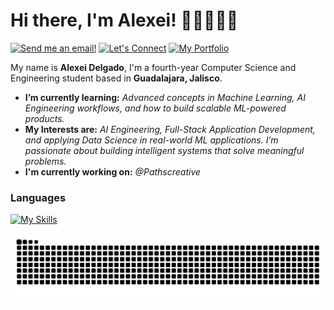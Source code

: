 # Hi there, I'm Alexei! 👋🏻🧑🏻‍💻
[![Send me an email!](https://img.shields.io/badge/Send_me_an_email-purple?style=for-the-badge&logo=maildotru&logoColor=white)](mailto:alexei@pathscreative.com)
[![Let's Connect](https://shields.io/badge/let's%20connect!-blue?logo=linkedin&style=for-the-badge)](https://www.linkedin.com/in/alexeidg/)
[![My Portfolio](https://shields.io/badge/My%20Portfolio-343a40?&style=for-the-badge)](https://alexei.pathscreative.com)

My name is **Alexei Delgado**, I'm a fourth-year Computer Science and Engineering student based in **Guadalajara, Jalisco**.
- **I’m currently learning:** *Advanced concepts in Machine Learning, AI Engineering workflows, and how to build scalable ML-powered products.*
- **My Interests are:** *AI Engineering, Full-Stack Application Development, and applying Data Science in real-world ML applications. I’m passionate about building intelligent systems that solve meaningful problems.* 
- **I'm currently working on:** *@Pathscreative*

### Languages 
[![My Skills](https://skillicons.dev/icons?i=cpp,cs,c,js,ts,py,r,matlab,java)](https://skillicons.dev) 

<img src="https://raw.githubusercontent.com/alexeiddg/alexeiddg/output/snake.svg" alt="Snake animation" />
